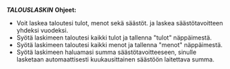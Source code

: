 ***TALOUSLASKIN***
**Ohjeet:**
- Voit laskea taloutesi tulot, menot sekä säästöt. ja laskea säästötavoitteen yhdeksi vuodeksi. 
- Syötä laskimeen taloutesi kaikki tulot ja tallenna "tulot" näppäimestä.
- Syötä laskimeen taloutesi kaikki menot ja tallenna "menot" näppäimestä.
- Syötä laskimeen haluamasi summa säästötavoitteeseen, sinulle lasketaan automaattisesti kuukausittainen säästöön laitettava summa.
